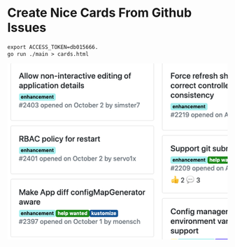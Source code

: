 # Create Nice Cards From Github Issues

```shell script
export ACCESS_TOKEN=db015666.
go run ./main > cards.html
```

![cards](docs/images/cards.png)
